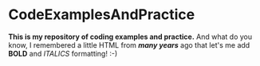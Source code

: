 # CodeExamplesAndPractice
<b>This is my repository of coding examples and practice.</b>
And what do you know, I remembered a little HTML from <b><i>many years</i></b> ago that let's me add <b>BOLD</b> and <i>ITALICS</i> formatting!  :-)
